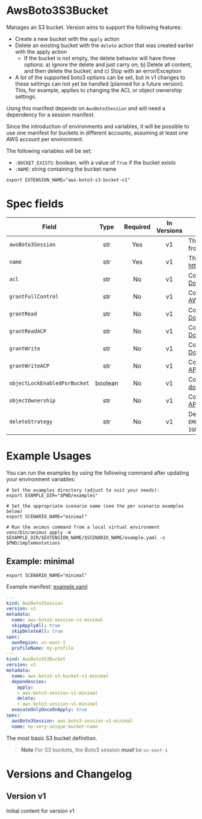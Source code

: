 # AwsBoto3S3Bucket

Manages an S3 bucket. Version aims to support the following features:

* Create a new bucket with the `apply` action
* Delete an existing bucket with the `delete` action that was created earlier with the apply action
    * If the bucket is not empty, the delete behavior will have three options: a) Ignore the delete and just carry on; b) Delete all content, and then delete the bucket; and c) Stop with an error/Exception
* A lot of the supported boto3 options can be set, but in v1 changes to these settings can not yet be handled (planned for a future version). This, for example, applies to changing the ACL or object ownership settings.

Using this manifest depends on `AwsBoto3Session` and will need a dependency for a session manifest.

Since the introduction of environments and variables, it will be possible to use one manifest for buckets in different accounts, assuming at least one AWS account per environment.

The following variables will be set:

* `:BUCKET_EXISTS`: boolean, with a value of `True` if the bucket exists
* `:NAME`: string containing the bucket name


```shell
export EXTENSION_NAME="aws-boto3-s3-bucket-v1"
```

# Spec fields

| Field                        | Type    | Required | In Versions | Description                                                                                                                                                                                                                                                                                     |
|------------------------------|:-------:|:--------:|:-----------:|-------------------------------------------------------------------------------------------------------------------------------------------------------------------------------------------------------------------------------------------------------------------------------------------------|
| `awsBoto3Session`            | str     | Yes      | v1          | The name of the `awsBoto3Session`. The appropriate variable name will be derived from this name.                                                                                                                                                                                                |
| `name`                       | str     | Yes      | v1          | The name of the AWS bucket. Keep in mind the S3 bucket naming restrictions: https://docs.aws.amazon.com/AmazonS3/latest/userguide/bucketnamingrules.html                                                                                                                                        |
| `acl`                        | str     | No       | v1          | Corresponds to the Boto3 options `acl` [boto3 documentation](https://boto3.amazonaws.com/v1/documentation/api/latest/reference/services/s3/client/create_bucket.html) and [AWS API Documentation](https://docs.aws.amazon.com/AmazonS3/latest/API/API_CreateBucket.html)                        |
| `grantFullControl`           | str     | No       | v1          | Corresponds to the Boto3 options `grantFullControl` [boto3 documentation](https://boto3.amazonaws.com/v1/documentation/api/latest/reference/services/s3/client/create_bucket.html) and [AWS API Documentation](https://docs.aws.amazon.com/AmazonS3/latest/API/API_CreateBucket.html)           |
| `grantRead`                  | str     | No       | v1          | Corresponds to the Boto3 options `grantRead` [boto3 documentation](https://boto3.amazonaws.com/v1/documentation/api/latest/reference/services/s3/client/create_bucket.html) and [AWS API Documentation](https://docs.aws.amazon.com/AmazonS3/latest/API/API_CreateBucket.html)                  |
| `grantReadACP`               | str     | No       | v1          | Corresponds to the Boto3 options `grantReadACP` [boto3 documentation](https://boto3.amazonaws.com/v1/documentation/api/latest/reference/services/s3/client/create_bucket.html) and [AWS API Documentation](https://docs.aws.amazon.com/AmazonS3/latest/API/API_CreateBucket.html)               |
| `grantWrite`                 | str     | No       | v1          | Corresponds to the Boto3 options `grantWrite` [boto3 documentation](https://boto3.amazonaws.com/v1/documentation/api/latest/reference/services/s3/client/create_bucket.html) and [AWS API Documentation](https://docs.aws.amazon.com/AmazonS3/latest/API/API_CreateBucket.html)                 |
| `grantWriteACP`              | str     | No       | v1          | Corresponds to the Boto3 options `grantWriteACP` [boto3 documentation](https://boto3.amazonaws.com/v1/documentation/api/latest/reference/services/s3/client/create_bucket.html) and [AWS API Documentation](https://docs.aws.amazon.com/AmazonS3/latest/API/API_CreateBucket.html)              |
| `objectLockEnabledForBucket` | boolean | No       | v1          | Corresponds to the Boto3 options `objectLockEnabledForBucket` [boto3 documentation](https://boto3.amazonaws.com/v1/documentation/api/latest/reference/services/s3/client/create_bucket.html) and [AWS API Documentation](https://docs.aws.amazon.com/AmazonS3/latest/API/API_CreateBucket.html) |
| `objectOwnership`            | str     | No       | v1          | Corresponds to the Boto3 options `objectOwnership` [boto3 documentation](https://boto3.amazonaws.com/v1/documentation/api/latest/reference/services/s3/client/create_bucket.html) and [AWS API Documentation](https://docs.aws.amazon.com/AmazonS3/latest/API/API_CreateBucket.html)            |
| `deleteStrategy`             | str     | No       | v1          | Defines the delete strategy which can be one of `IGNORE` (default) or `EMPTY_BUCKET_FIRST` or `ONLY_IF_ALREADY_EMPTY` or `IGNORE_WITH_WARNING_IF_NOT_EMPTY` or `EXCEPTION_IF_NOT_EMPTY`                                                                                                         |

# Example Usages

You can run the examples by using the following command after updating your environment variables:

```shell
# Set the examples directory (adjust to suit your needs):
export EXAMPLE_DIR="$PWD/examples"

# Set the appropriate scenario name (see the per scenario examples below)
export SCENARIO_NAME="minimal"

# Run the animus command from a local virtual environment
venv/bin/animus apply -m $EXAMPLE_DIR/$EXTENSION_NAME/$SCENARIO_NAME/example.yaml -s $PWD/implementations
```

## Example: minimal

```shell
export SCENARIO_NAME="minimal"
```

Example manifest: [example.yaml](../examples/aws-boto3-s3-bucket-v1/minimal/example.yaml)

```yaml
---
kind: AwsBoto3Session
version: v1
metadata:
  name: aws-boto3-session-v1-minimal
  skipApplyAll: true
  skipDeleteAll: true
spec:
  awsRegion: us-east-1
  profileName: my-profile
---
kind: AwsBoto3S3Bucket
version: v1
metadata:
  name: aws-boto3-s3-bucket-v1-minimal
  dependencies:
    apply:
    - aws-boto3-session-v1-minimal
    delete:
    - aws-boto3-session-v1-minimal
  executeOnlyOnceOnApply: true
spec:
  awsBoto3Session: aws-boto3-session-v1-minimal
  name: my-very-unique-bucket-name
```

The most basic S3 bucket definition.

> **Note**
> For S3 buckets, the Boto3 session _**must**_ be `us-east-1`

# Versions and Changelog

## Version v1

Initial content for version v1

